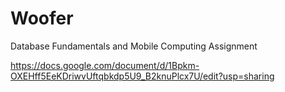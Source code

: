 # Woofer
Database Fundamentals and Mobile Computing Assignment

https://docs.google.com/document/d/1Bpkm-OXEHff5EeKDriwvUftqbkdp5U9_B2knuPlcx7U/edit?usp=sharing

